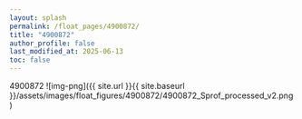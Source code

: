 ```yaml
---
layout: splash
permalink: /float_pages/4900872/
title: "4900872"
author_profile: false
last_modified_at: 2025-06-13
toc: false
---
```

 
4900872
![img-png]({{ site.url }}{{ site.baseurl }}/assets/images/float_figures/4900872/4900872_Sprof_processed_v2.png)